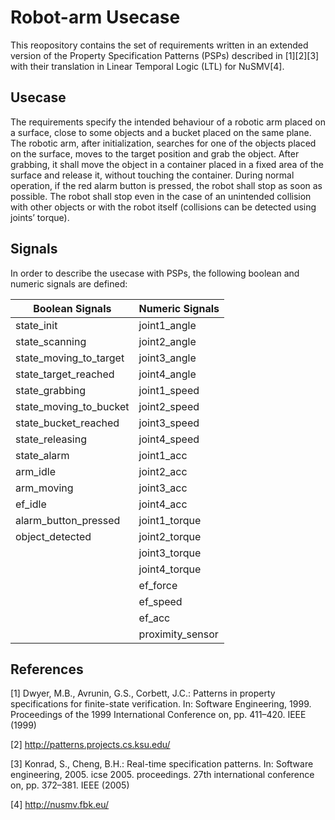 # Robot-arm Usecase
This reopository contains the set of requirements written in an extended version of the Property Specification Patterns (PSPs) described in  [1][2][3] with their translation in Linear Temporal Logic (LTL) for NuSMV[4].

## Usecase 
The requirements specify the intended behaviour of a robotic arm placed on a surface, close to some objects and a bucket placed on the same plane.
The robotic arm, after initialization, searches for one of the objects placed on the surface, moves to the target position and grab the object. After grabbing, it shall move the object in a container placed in a fixed area of the surface and release it, without touching the container.
During normal operation, if the red alarm button is pressed, the robot shall stop as soon as possible. The robot shall stop even in the case of an unintended collision with other objects or with the robot itself (collisions can be detected using joints’ torque).

## Signals
In order to describe the usecase with PSPs, the following boolean and numeric signals are defined:

| Boolean Signals        | Numeric Signals  |
| ---------------------- | ---------------- |
| state_init             | joint1_angle     |
| state_scanning         | joint2_angle     |
| state_moving_to_target | joint3_angle     |
| state_target_reached   | joint4_angle     |
| state_grabbing         | joint1_speed     |
| state_moving_to_bucket | joint2_speed     |
| state_bucket_reached   | joint3_speed     |
| state_releasing        | joint4_speed     | 
| state_alarm            | joint1_acc       |
| arm_idle               | joint2_acc       |
| arm_moving             | joint3_acc       |
| ef_idle                | joint4_acc       |
| alarm_button_pressed   | joint1_torque    | 
| object_detected        | joint2_torque    |
|                        | joint3_torque    |
|                        | joint4_torque    | 
|                        | ef_force         |
|                        | ef_speed         |
|                        | ef_acc           |
|                        | proximity_sensor |


## References
  
   [1] Dwyer, M.B., Avrunin, G.S., Corbett, J.C.: Patterns in property
   specifications for finite-state verification. In: Software
   Engineering, 1999. Proceedings of the 1999 International Conference
   on, pp. 411–420. IEEE (1999)

   [2] http://patterns.projects.cs.ksu.edu/

   [3] Konrad, S., Cheng, B.H.: Real-time specification patterns. In:
   Software engineering, 2005. icse 2005.  proceedings. 27th
   international conference on, pp. 372–381. IEEE (2005)
   
   [4] http://nusmv.fbk.eu/
